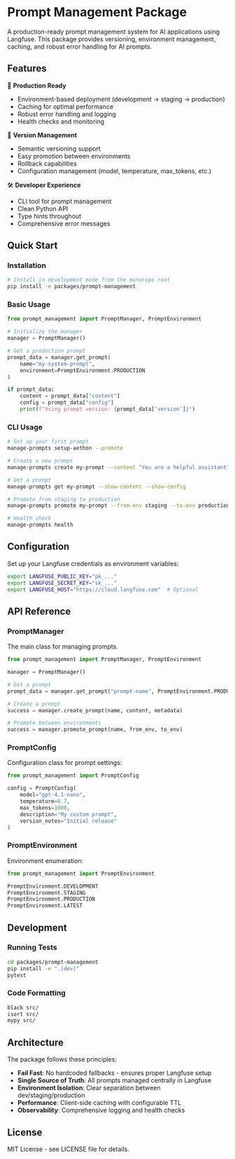 # Prompt Management Package

A production-ready prompt management system for AI applications using Langfuse. This package provides versioning, environment management, caching, and robust error handling for AI prompts.

## Features

🚀 **Production Ready**
- Environment-based deployment (development → staging → production)
- Caching for optimal performance
- Robust error handling and logging
- Health checks and monitoring

🎯 **Version Management**
- Semantic versioning support
- Easy promotion between environments
- Rollback capabilities
- Configuration management (model, temperature, max_tokens, etc.)

🛠 **Developer Experience**
- CLI tool for prompt management
- Clean Python API
- Type hints throughout
- Comprehensive error messages

## Quick Start

### Installation

```bash
# Install in development mode from the monorepo root
pip install -e packages/prompt-management
```

### Basic Usage

```python
from prompt_management import PromptManager, PromptEnvironment

# Initialize the manager
manager = PromptManager()

# Get a production prompt
prompt_data = manager.get_prompt(
    name="my-system-prompt",
    environment=PromptEnvironment.PRODUCTION
)

if prompt_data:
    content = prompt_data["content"]
    config = prompt_data["config"]
    print(f"Using prompt version: {prompt_data['version']}")
```

### CLI Usage

```bash
# Set up your first prompt
manage-prompts setup-aethon --promote

# Create a new prompt
manage-prompts create my-prompt --content "You are a helpful assistant" --promote

# Get a prompt
manage-prompts get my-prompt --show-content --show-config

# Promote from staging to production
manage-prompts promote my-prompt --from-env staging --to-env production

# Health check
manage-prompts health
```

## Configuration

Set up your Langfuse credentials as environment variables:

```bash
export LANGFUSE_PUBLIC_KEY="pk_..."
export LANGFUSE_SECRET_KEY="sk_..."
export LANGFUSE_HOST="https://cloud.langfuse.com"  # Optional
```

## API Reference

### PromptManager

The main class for managing prompts.

```python
from prompt_management import PromptManager, PromptEnvironment

manager = PromptManager()

# Get a prompt
prompt_data = manager.get_prompt("prompt-name", PromptEnvironment.PRODUCTION)

# Create a prompt
success = manager.create_prompt(name, content, metadata)

# Promote between environments
success = manager.promote_prompt(name, from_env, to_env)
```

### PromptConfig

Configuration class for prompt settings:

```python
from prompt_management import PromptConfig

config = PromptConfig(
    model="gpt-4.1-nano",
    temperature=0.7,
    max_tokens=1000,
    description="My custom prompt",
    version_notes="Initial release"
)
```

### PromptEnvironment

Environment enumeration:

```python
from prompt_management import PromptEnvironment

PromptEnvironment.DEVELOPMENT
PromptEnvironment.STAGING  
PromptEnvironment.PRODUCTION
PromptEnvironment.LATEST
```

## Development

### Running Tests

```bash
cd packages/prompt-management
pip install -e ".[dev]"
pytest
```

### Code Formatting

```bash
black src/
isort src/
mypy src/
```

## Architecture

The package follows these principles:

- **Fail Fast**: No hardcoded fallbacks - ensures proper Langfuse setup
- **Single Source of Truth**: All prompts managed centrally in Langfuse
- **Environment Isolation**: Clear separation between dev/staging/production
- **Performance**: Client-side caching with configurable TTL
- **Observability**: Comprehensive logging and health checks

## License

MIT License - see LICENSE file for details. 